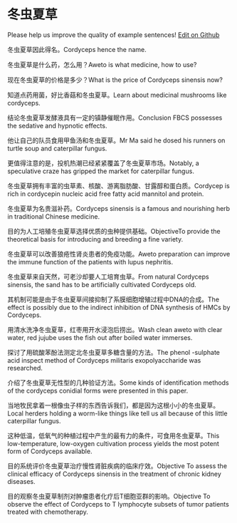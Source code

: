 # 冬虫夏草

Please help us improve the quality of example sentences! [Edit on Github](https://github.com/jiyushe/jiyu-example-sentence-source/blob/main/chinese/dongchongxiacao.md)

<p><span class="chinese">冬虫夏草因此得名。</span><span class="english">Cordyceps hence the name.</span></p>

<p><span class="chinese">冬虫夏草是什么药，怎么用？</span><span class="english">Aweto is what medicine, how to use?</span></p>

<p><span class="chinese">现在冬虫夏草的价格是多少？</span><span class="english">What is the price of Cordyceps sinensis now?</span></p>

<p><span class="chinese">知道点药用菌，好比香菇和冬虫夏草。</span><span class="english">Learn about medicinal mushrooms like cordyceps.</span></p>

<p><span class="chinese">结论冬虫夏草发酵液具有一定的镇静催眠作用。</span><span class="english">Conclusion FBCS possesses the sedative and hypnotic effects.</span></p>

<p><span class="chinese">他让自己的队员食用甲鱼汤和冬虫夏草。</span><span class="english">Mr Ma said he dosed his runners on turtle soup and caterpillar fungus.</span></p>

<p><span class="chinese">更值得注意的是，投机热潮已经紧紧覆盖了冬虫夏草市场。</span><span class="english">Notably, a speculative craze has gripped the market for caterpillar fungus.</span></p>

<p><span class="chinese">冬虫夏草拥有丰富的虫草素、核酸、游离脂肪酸、甘露醇和蛋白质。</span><span class="english">Cordycep is rich in cordycepin nucleic acid free fatty acid mannitol and protein.</span></p>

<p><span class="chinese">冬虫夏草为名贵滋补药。</span><span class="english">Cordyceps sinensis is a famous and nourishing herb in traditional Chinese medicine.</span></p>

<p><span class="chinese">目的为人工培殖冬虫夏草选择优质的虫种提供基础。</span><span class="english">ObjectiveTo provide the theoretical basis for introducing and breeding a fine variety.</span></p>

<p><span class="chinese">冬虫夏草可以改善狼疮性肾炎患者的免疫功能。</span><span class="english">Aweto preparation can improve the immune function of the patients with lupus nephritis.</span></p>

<p><span class="chinese">冬虫夏草来自天然，可老沙却要人工培育虫草。</span><span class="english">From natural Cordyceps sinensis, the sand has to be artificially cultivated Cordyceps old.</span></p>

<p><span class="chinese">其机制可能是由于冬虫夏草间接抑制了系膜细胞增殖过程中DNA的合成。</span><span class="english">The effect is possibly due to the indirect inhibition of DNA synthesis of HMCs by Cordyceps.</span></p>

<p><span class="chinese">用清水洗净冬虫夏草，红枣用开水浸泡后捞出。</span><span class="english">Wash clean aweto with clear water, red jujube uses the fish out after boiled water immerses.</span></p>

<p><span class="chinese">探讨了用硫酸苯酚法测定北冬虫夏草多糖含量的方法。</span><span class="english">The phenol -sulphate acid inspect method of Cordyceps militaris exopolyaccharide was researched.</span></p>

<p><span class="chinese">介绍了冬虫夏草无性型的几种验证方法。</span><span class="english">Some kinds of identification methods of the cordyceps conidial forms were presented in this paper.</span></p>

<p><span class="chinese">当地牧民拿着一根像虫子样的东西告诉我们，都是因为这根小小的冬虫夏草。</span><span class="english">Local herders holding a worm-like things like tell us all because of this little caterpillar fungus.</span></p>

<p><span class="chinese">这种低温，低氧气的种植过程中产生的最有力的条件，可食用冬虫夏草。</span><span class="english">This low-temperature, low-oxygen cultivation process yields the most potent form of Cordyceps available.</span></p>

<p><span class="chinese">目的系统评价冬虫夏草治疗慢性肾脏疾病的临床疗效。</span><span class="english">Objective To assess the clinical efficacy of Cordyceps sinensis in the treatment of chronic kidney diseases.</span></p>

<p><span class="chinese">目的观察冬虫夏草制剂对肿瘤患者化疗后T细胞亚群的影响。</span><span class="english">Objective To observe the effect of Cordyceps to T lymphocyte subsets of tumor patients treated with chemotherapy.</span></p>

